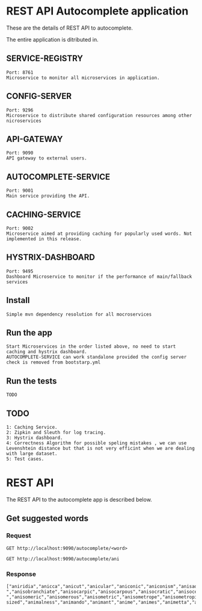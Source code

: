 # REST API Autocomplete application

These are the details of  REST API to autocomplete.

The entire application is ditributed in.

## SERVICE-REGISTRY 
    Port: 8761
    Microservice to monitor all microservices in application.

## CONFIG-SERVER
    Port: 9296
    Microservice to distribute shared configuration resources among other nicroservices

## API-GATEWAY	
    Port: 9090
    API gateway to external users.

## AUTOCOMPLETE-SERVICE
    Port: 9001
    Main service providing the API.

## CACHING-SERVICE	
    Port: 9002
    Microservice aimed at providing caching for popularly used words. Not implemented in this release.

## HYSTRIX-DASHBOARD
    Port: 9495
    Dashboard Microservice to monitor if the performance of main/fallback services


## Install

    Simple mvn dependency resolution for all mocroservices

## Run the app

    Start Microservices in the order listed above, no need to start caching and hystrix dashboard.
    AUTOCOMPLETE-SERVICE can work standalone provided the config server check is removed from bootstarp.yml

## Run the tests

    TODO
## TODO
    1: Caching Service.
    2: Zipkin and Sleuth for log tracing.
    3: Hystrix dashboard.
    4: Correctness Algorithm for possible speling mistakes , we can use Levenshtein distance but that is not very efficint when we are dealing with large dataset.
    5: Test cases.


# REST API

The REST API to the autocomplete app is described below.

## Get suggested words

### Request

`GET http://localhost:9090/autocomplete/<word>`

    GET http://localhost:9090/autocomplete/ani

### Response

    ["aniridia","anicca","anicut","anicular","aniconic","aniconism","anisado","anisate","anisated","anisal","anisalcohol","anisaldehyde","anisaldoxime","anisamide","anisandrous","anisanthous","anisanilide","anischuria","anise","aniseroot","anises","anisette","anisettes","aniseed","aniseeds","aniseikonia","aniseikonic","aniselike","anisuria","anisum","anisic","anisidin","anisidine","anisidino","anisil","anisilic","anisyl","anisylidene","anis-","anisobranchiate","anisocarpic","anisocarpous","anisocratic","anisocercal","anisochromatic","anisochromia","anisocycle","anisocytosis","anisocoria","anisocotyledonous","anisocotyly","anisodactyl","anisodactyle","anisodactylic","anisodactylous","anisodont","anisogamete","anisogametes","anisogametic","anisogamy","anisogamic","anisogamous","anisogeny","anisogenous","anisogynous","anisognathism","anisognathous","anisoiconia","anisoin","anisokonia","anisol","anisole","anisoles","anisoleucocytosis","aniso-","anisomeric","anisomerous","anisometric","anisometrope","anisometropia","anisometropic","anisomelus","anisomelia","anisomyarian","anisomyodian","anisomyodous","anisopteran","anisopterous","anisopetalous","anisophylly","anisophyllous","anisopia","anisopleural","anisopleurous","anisopod","anisopodal","anisopodous","anisopogonous","anisospore","anisostaminous","anisostemonous","anisosthenic","anisostichous","anisostomous","anisosepalous","anisotropal","anisotrope","anisotropy","anisotropic","anisotropical","anisotropically","anisotropism","anisotropies","anisotropous","anisotonic","anisoyl","anidrosis","anidian","anidiomatic","anidiomatical","anitrogenous","anither","anitinstitutionalism","anitos","aniente","anientise","anigh","anight","anights","anilau","anilao","anils","anile","anileness","anilic","anilid","anilide","anilidic","anilidoxime","anility","anilities","aniliid","anilin","anilinctus","anilins","aniline","anilines","anilingus","anilinism","anilino","anilinophile","anilinophilous","anilla","anilopyrin","anilopyrine","anim","anima","animability","animable","animableness","animacule","animastic","animastical","animadversal","animadversive","animadversiveness","animadversion","animadversional","animadversions","animadvert","animadverts","animadverter","animadverted","animadverting","animate","animater","animaters","animates","animated","animatedly","animately","animateness","animatist","animatistic","animatism","animative","animating","animatingly","animation","animations","animato","animator","animators","animator's","animatograph","animal","animala","animalcula","animalcular","animalculae","animalcule","animalcules","animalculum","animalculist","animalculism","animalculine","animalculous","animals","animal's","animalhood","animalian","animalic","animalisation","animalist","animalistic","animalise","animalised","animalish","animalising","animalism","animality","animalities","animalier","animalivore","animalivorous","animalization","animalize","animalized","animalizing","animalillio","animally","animallike","animal-sized","animalness","animando","animant","anime","animes","animetta","animus","animuses","animi","animis","animist","animists","animistic","animism","animisms","animize","animized","animikite","animine","anim.","animo","animose","animoseness","animosity","animosities","animoso","animotheism","animous","anion","anions","anion's","anionic","anionically","anionics"]





